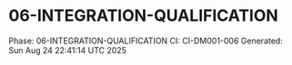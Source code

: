 # 06-INTEGRATION-QUALIFICATION
Phase: 06-INTEGRATION-QUALIFICATION
CI: CI-DM001-006
Generated: Sun Aug 24 22:41:14 UTC 2025
